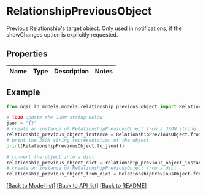 # RelationshipPreviousObject

Previous Relationship's target object. Only used in notifications, if the showChanges  option is explicitly requested. 

## Properties

Name | Type | Description | Notes
------------ | ------------- | ------------- | -------------

## Example

```python
from ngsi_ld_models.models.relationship_previous_object import RelationshipPreviousObject

# TODO update the JSON string below
json = "{}"
# create an instance of RelationshipPreviousObject from a JSON string
relationship_previous_object_instance = RelationshipPreviousObject.from_json(json)
# print the JSON string representation of the object
print(RelationshipPreviousObject.to_json())

# convert the object into a dict
relationship_previous_object_dict = relationship_previous_object_instance.to_dict()
# create an instance of RelationshipPreviousObject from a dict
relationship_previous_object_from_dict = RelationshipPreviousObject.from_dict(relationship_previous_object_dict)
```
[[Back to Model list]](../README.md#documentation-for-models) [[Back to API list]](../README.md#documentation-for-api-endpoints) [[Back to README]](../README.md)


